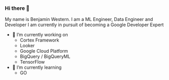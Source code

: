 ### Hi there 👋

My name is Benjamin Western. I am a ML Engineer, Data Engineer and Developer
I am currently in pursuit of becoming a Google Developer Expert

- 🔭 I’m currently working on
  - Cortex Framework
  - Looker
  - Google Cloud Platform
  - BigQuery / BigQueryML
  - TensorFlow
- 🌱 I’m currently learning
  - GO

